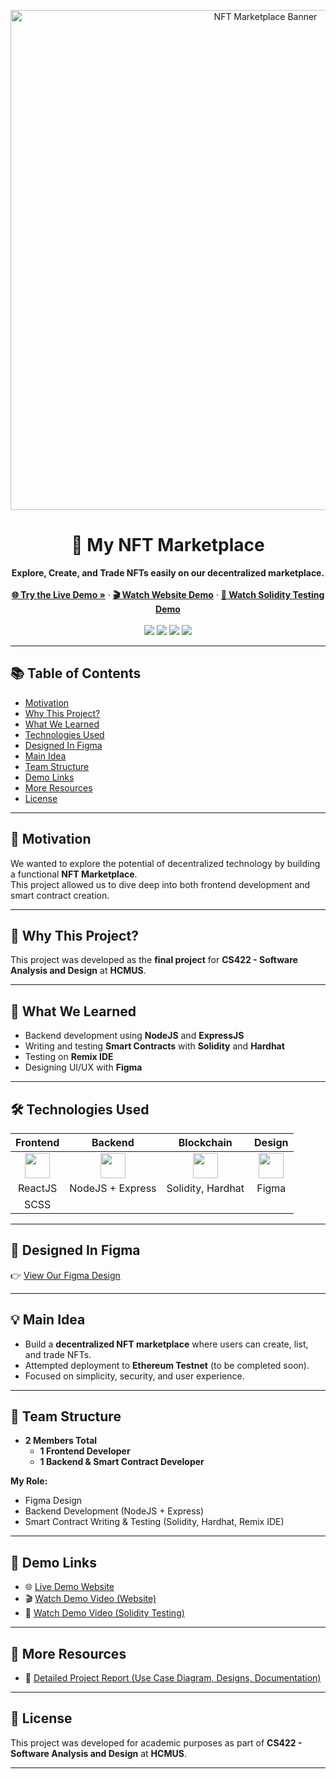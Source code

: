 <p align="center">
  <img src="https://i.imgur.com/P03Aoo1.png" alt="NFT Marketplace Banner" width="800">
</p>

<h1 align="center">🎨 My NFT Marketplace</h1>

<p align="center">
  <b>Explore, Create, and Trade NFTs easily on our decentralized marketplace.</b>
  <br/><br/>
  <a href="https://cs422-software-analysis-and-design.onrender.com/"><strong>🌐 Try the Live Demo »</strong></a>
  ·
  <a href="https://youtu.be/W3xw3E27lq8"><strong>🎬 Watch Website Demo</strong></a>
  ·
  <a href="https://youtu.be/UcyEHo9PrnQ"><strong>🧪 Watch Solidity Testing Demo</strong></a>
  <br/><br/>
  <img src="https://img.shields.io/badge/Frontend-ReactJS-blue?logo=react" />
  <img src="https://img.shields.io/badge/Backend-NodeJS-green?logo=node.js" />
  <img src="https://img.shields.io/badge/SmartContract-Solidity-black?logo=solidity" />
  <img src="https://img.shields.io/badge/Design-Figma-ff7262?logo=figma" />
</p>

---

## 📚 Table of Contents

- [Motivation](#-motivation)
- [Why This Project?](#-why-this-project)
- [What We Learned](#-what-we-learned)
- [Technologies Used](#-technologies-used)
- [Designed In Figma](#-designed-in-figma)
- [Main Idea](#-main-idea)
- [Team Structure](#-team-structure)
- [Demo Links](#-demo-links)
- [More Resources](#-more-resources)
- [License](#-license)

---

## 🚀 Motivation

We wanted to explore the potential of decentralized technology by building a functional **NFT Marketplace**.  
This project allowed us to dive deep into both frontend development and smart contract creation.

---

## 🎯 Why This Project?

This project was developed as the **final project** for **CS422 - Software Analysis and Design** at **HCMUS**.

---

## 🧠 What We Learned

- Backend development using **NodeJS** and **ExpressJS**
- Writing and testing **Smart Contracts** with **Solidity** and **Hardhat**
- Testing on **Remix IDE**
- Designing UI/UX with **Figma**

---

## 🛠️ Technologies Used

| Frontend | Backend | Blockchain | Design |
|:--------:|:-------:|:----------:|:------:|
| <img src="https://cdn.jsdelivr.net/gh/devicons/devicon/icons/react/react-original.svg" width="40" /> | <img src="https://cdn.jsdelivr.net/gh/devicons/devicon/icons/nodejs/nodejs-original.svg" width="40" /> | <img src="https://cdn.jsdelivr.net/gh/devicons/devicon/icons/solidity/solidity-original.svg" width="40" /> | <img src="https://cdn.jsdelivr.net/gh/devicons/devicon/icons/figma/figma-original.svg" width="40" /> |
| ReactJS  | NodeJS + Express | Solidity, Hardhat | Figma |
| SCSS     |                 |                 |       |

---

## 🎨 Designed In Figma

👉 [View Our Figma Design](https://www.figma.com/design/TdGCJYpxcCUC4D8sdTl0W5/MY-NFT-MARKETPLACE?node-id=0-1&p=f&t=fguHFx1eI46Agnv7-0)

---

## 💡 Main Idea

- Build a **decentralized NFT marketplace** where users can create, list, and trade NFTs.
- Attempted deployment to **Ethereum Testnet** (to be completed soon).
- Focused on simplicity, security, and user experience.

---

## 👥 Team Structure

- **2 Members Total**
  - **1 Frontend Developer**
  - **1 Backend & Smart Contract Developer**

**My Role:**  
- Figma Design
- Backend Development (NodeJS + Express)
- Smart Contract Writing & Testing (Solidity, Hardhat, Remix IDE)

---

## 🔗 Demo Links

- 🌐 [Live Demo Website](https://cs422-software-analysis-and-design.onrender.com/)
- 🎬 [Watch Demo Video (Website)](https://youtu.be/W3xw3E27lq8)
- 🧪 [Watch Demo Video (Solidity Testing)](https://youtu.be/UcyEHo9PrnQ)

---

## 📄 More Resources

- 📑 [Detailed Project Report (Use Case Diagram, Designs, Documentation)](https://drive.google.com/drive/u/0/folders/1ZlB6P2-hyGGGuTy8V1ACF88AawtfuvVP)

---

## 📜 License

This project was developed for academic purposes as part of **CS422 - Software Analysis and Design** at **HCMUS**.

---

